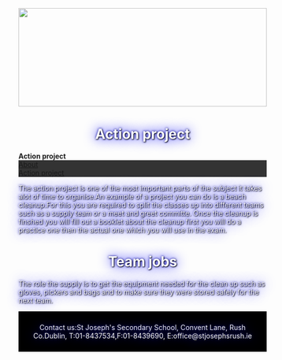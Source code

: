 <html>
<head>
<style>
h1,p {
    color: white;
    text-shadow: 1px 1px 2px black, 0 0 25px blue, 0 0 5px darkblue;
}
</style>
</head>
<body>

<html>
<head>
<style>
footer {
background-color: black;
    padding: 10px;
    text-align: center;
}
</style>
</head>

<head>
<style>
ul {
    list-style-type: none;
    margin: 0;
    padding: 0;
    overflow: hidden;
    background-color: #333;
}

li {
    float: left;

}

li a {
    display: block;
    color: white;
    text-align: center;
    padding: 14px 16px;
    text-decoration: none;
}

li a:hover {
    background-color: #111;
}

</style>
</head>

<html>
<body>

<img src="http://www.stjosephsrush.ie/wp-content/uploads/2018/03/schoolbanner3.png"  width="100%" height="200">

<h1 style="text-align:center;">Action project</h1>
   <strong>Action project</strong>
   
 <ul>
   <li><a class="active" href="https://stjrush.github.io/cspe.github.io/">About</a></li>
   <li><a href="https://lukedoyle03.github.io/cspe.github.io/">Action project</a></li>
 </ul> 
  
<p style="color:white;">The action project is one of the most important parts of the subject it takes alot of time to organise.An example of a project you can do is a beach cleanup.For this you are required to split the classes up into different teams such as a supply team or a meet and greet committe. Once the cleanup is finshed you will fill out a booklet about the cleanup first you will do a practice one then the actual one which you will use in the exam.</p>
   
<h1 style="text-align:center;">Team jobs</h1>
<p style="color:white;">The role the supply is to get the equipment needed for the clean up such as gloves, pickers and bags and to make sure they were stored safely for the next team.

<footer><div class="footer">
  <p>Contact us:St Joseph's Secondary School, Convent Lane, Rush Co.Dublin, T:01-8437534,F:01-8439690, E:office@stjosephsrush.ie</p>
</div>
